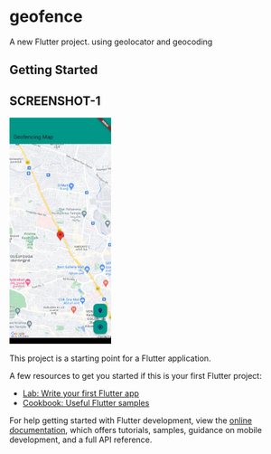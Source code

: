 # geofence

A new Flutter project.
using geolocator and geocoding 

## Getting Started
## SCREENSHOT-1
<img src='https://github.com/surajgujarathi/geofence/blob/main/assets/sc1.jpeg' height=400/> 

This project is a starting point for a Flutter application.

A few resources to get you started if this is your first Flutter project:

- [Lab: Write your first Flutter app](https://docs.flutter.dev/get-started/codelab)
- [Cookbook: Useful Flutter samples](https://docs.flutter.dev/cookbook)

For help getting started with Flutter development, view the
[online documentation](https://docs.flutter.dev/), which offers tutorials,
samples, guidance on mobile development, and a full API reference.
